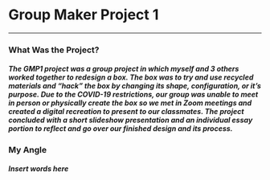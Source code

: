 <h1> Group Maker Project 1 </h1>
<hr/>
<h3>What Was the Project?</h3>
<h5>The GMP1 project was a group project in which myself and 3 others worked together to redesign a box. The box was to try and use recycled materials and “hack” the box by changing its shape, configuration, or it’s purpose. Due to the COVID-19 restrictions, our group was unable to meet in person or physically create the box so we met in Zoom meetings and created a digital recreation to present to our classmates. The project concluded with a short slideshow presentation and an individual essay portion to reflect and go over our finished design and its process.</h5>
 
<h3>My Angle</h3>
<h5>Insert words here</h5>
